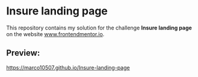 # Insure landing page

This repository contains my solution for the challenge **Insure landing page** on the website www.frontendmentor.io.


## Preview:

https://marco10507.github.io/Insure-landing-page

